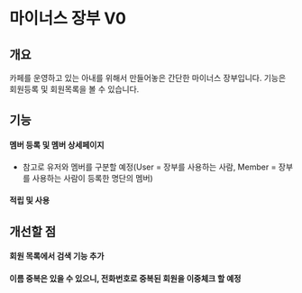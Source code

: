 # 마이너스 장부 V0

## 개요

카페를 운영하고 있는 아내를 위해서 만들어놓은 간단한 마이너스 장부입니다.
기능은 회원등록 및 회원목록을 볼 수 있습니다. 

## 기능

#### 멤버 등록 및 멤버 상세페이지
* 참고로 유저와 멤버를 구분할 예정(User = 장부를 사용하는 사람, Member = 장부를 사용하는 사람이 등록한 명단의 멤버)

#### 적립 및 사용



## 개선할 점

#### 회원 목록에서 검색 기능 추가

#### 이름 중복은 있을 수 있으니, 전화번호로 중복된 회원을 이중체크 할 예정
